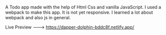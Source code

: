 A Todo app made with the help of Html Css and vanilla JavaScript. I used a webpack to make this app. It is not yet responsive. I learned a lot about webpack and also js in general. 

Live Preview ---> https://dapper-dolphin-bddc8f.netlify.app/